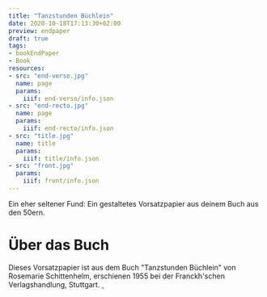 ```yaml
---
title: "Tanzstunden Büchlein"
date: 2020-10-18T17:13:30+02:00
preview: endpaper
draft: true
tags:
- bookEndPaper
- Book
resources:
- src: "end-verso.jpg"
  name: page
  params:
    iiif: end-verso/info.json
- src: "end-recto.jpg"
  name: page
  params:
    iiif: end-recto/info.json
- src: "title.jpg"
  name: title
  params:
    iiif: title/info.json
- src: "front.jpg"
  params:
    iiif: front/info.json
---
```


Ein eher seltener Fund: Ein gestaltetes Vorsatzpapier aus deinem Buch aus den 50ern.

<!--more-->
# Über das Buch

Dieses Vorsatzpapier ist aus dem Buch "Tanzstunden Büchlein" von Rosemarie Schittenhelm, erschienen 1955 bei der Franckh'schen Verlagshandlung, Stuttgart. <a class="worldcat" href="http://www.worldcat.org/oclc/73736770">&nbsp;</a>
